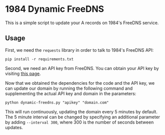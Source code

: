 # 1984 Dynamic FreeDNS
This is a simple script to update your A records on 1984's FreeDNS service.

## Usage
First, we need the `requests` library in order to talk to 1984's FreeDNS API:

    pip install -r requirements.txt

Second, we need an API key from FreeDNS. You can obtain your API key by visiting
[this page](https://management.1984hosting.com/domains/freednsapi/).

Now that we obtained the dependencies for the code and the API key, we can
update our domain by running the following command and supplementing the actual
API key and domain in the parameters:

    python dynamic-freedns.py "apikey" "domain.com"

This will run continuously, updating the domain every 5 minutes by default.
The 5 minute interval can be changed by specifying an additional parameter
by adding `--interval 300`, where 300 is the number of seconds between updates.
